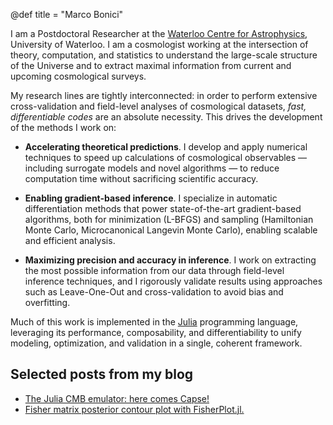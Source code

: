 @def title = "Marco Bonici"

I am a Postdoctoral Researcher at the [Waterloo Centre for Astrophysics](https://uwaterloo.ca/astrophysics-centre/), University of Waterloo.
I am a cosmologist working at the intersection of theory, computation, and statistics to understand the large-scale structure of the Universe and to extract maximal information from current and upcoming cosmological surveys.

My research lines are tightly interconnected: in order to perform extensive cross-validation and field-level analyses of cosmological datasets, *fast, differentiable codes* are an absolute necessity. This drives the development of the methods I work on:

- **Accelerating theoretical predictions**. I develop and apply numerical techniques to speed up calculations of cosmological observables — including surrogate models and novel algorithms — to reduce computation time without sacrificing scientific accuracy.

- **Enabling gradient-based inference**. I specialize in automatic differentiation methods that power state-of-the-art gradient-based algorithms, both for minimization (L-BFGS) and sampling (Hamiltonian Monte Carlo, Microcanonical Langevin Monte Carlo), enabling scalable and efficient analysis.

- **Maximizing precision and accuracy in inference**. I work on extracting the most possible information from our data through field-level inference techniques, and I rigorously validate results using approaches such as Leave-One-Out and cross-validation to avoid bias and overfitting.

Much of this work is implemented in the [Julia](https://docs.julialang.org/en/v1/) programming language, leveraging its performance, composability, and differentiability to unify modeling, optimization, and validation in a single, coherent framework.


## Selected posts from my blog

* [The Julia CMB emulator: here comes Capse!](/blog/capse)
* [Fisher matrix posterior contour plot with FisherPlot.jl.](/blog/fisher-plot)
